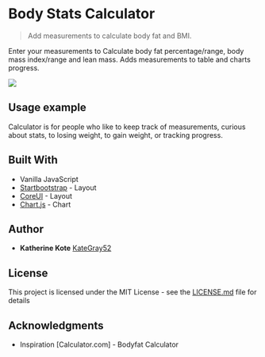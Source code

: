 # Body Stats Calculator
> Add measurements to calculate body fat and BMI.


Enter your measurements to Calculate body fat percentage/range, body mass index/range and lean mass.
Adds measurements to table and charts progress.


![](header.png)


## Usage example

Calculator is for people who like to keep track of measurements, curious about stats, to losing weight, to gain weight, or tracking progress.



## Built With

* Vanilla JavaScript
* [Startbootstrap](https://startbootstrap.com/template-overviews/sb-admin-2/) - Layout
* [CoreUI](https://coreui.io/) - Layout
* [Chart.js](http://www.chartjs.org/) - Chart




## Author

* **Katherine Kote**  [KateGray52](https://github.com/KateGray52)

## License

This project is licensed under the MIT License - see the [LICENSE.md](LICENSE.md) file for details


## Acknowledgments

* Inspiration [Calculator.com] - Bodyfat Calculator
